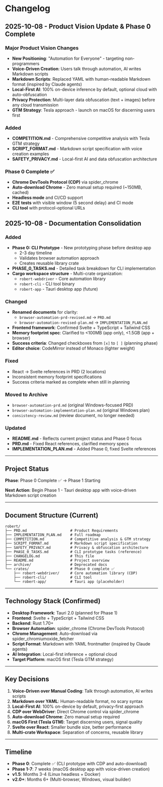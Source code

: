 # Changelog

## 2025-10-08 - Product Vision Update & Phase 0 Complete

### Major Product Vision Changes
- **New Positioning**: "Automation for Everyone" - targeting non-programmers
- **Voice-Driven Creation**: Users talk through automation, AI writes Markdown scripts
- **Markdown Scripts**: Replaced YAML with human-readable Markdown format (inspired by Claude agents)
- **Local-First AI**: 100% on-device inference by default, optional cloud with auto-obfuscation
- **Privacy Protection**: Multi-layer data obfuscation (text + images) before any cloud transmission
- **GTM Strategy**: Tesla approach - launch on macOS for discerning users first

### Added
- **COMPETITION.md** - Comprehensive competitive analysis with Tesla GTM strategy
- **SCRIPT_FORMAT.md** - Markdown script specification with voice creation examples
- **SAFETY_PRIVACY.md** - Local-first AI and data obfuscation architecture

### Phase 0 Complete ✅
- **Chrome DevTools Protocol (CDP)** via spider_chrome
- **Auto-download Chrome** - Zero manual setup required (~150MB, cached)
- **Headless mode** and CI/CD support
- **E2E tests** with visible window (5 second delay) and CI mode
- **CLI tool** with protocol-optional URLs

## 2025-10-08 - Documentation Consolidation

### Added
- **Phase 0: CLI Prototype** - New prototyping phase before desktop app
  - 2-3 day timeline
  - Validates browser automation approach
  - Creates reusable library crate
- **PHASE_0_TASKS.md** - Detailed task breakdown for CLI implementation
- **Cargo workspace structure** - Multi-crate organization:
  - `robert-webdriver` - Core automation library
  - `robert-cli` - CLI tool binary
  - `robert-app` - Tauri desktop app (future)

### Changed
- **Renamed documents** for clarity:
  - `browser-automation-prd-revised.md` → `PRD.md`
  - `browser-automation-revised-plan.md` → `IMPLEMENTATION_PLAN.md`
- **Frontend framework**: Confirmed Svelte + TypeScript + Tailwind CSS
- **Memory footprint spec**: Clarified to <100MB (app only), <1.5GB (app + browser)
- **Success criteria**: Changed checkboxes from `[x]` to `[ ]` (planning phase)
- **Editor choice**: CodeMirror instead of Monaco (lighter weight)

### Fixed
- React → Svelte references in PRD (2 locations)
- Inconsistent memory footprint specifications
- Success criteria marked as complete when still in planning

### Moved to Archive
- `browser-automation-prd.md` (original Windows-focused PRD)
- `browser-automation-implementation-plan.md` (original Windows plan)
- `consistency-review.md` (review document, no longer needed)

### Updated
- **README.md** - Reflects current project status and Phase 0 focus
- **PRD.md** - Fixed React references, clarified memory specs
- **IMPLEMENTATION_PLAN.md** - Added Phase 0, fixed Svelte references

---

## Project Status

**Phase**: Phase 0 Complete ✅ → Phase 1 Starting

**Next Action**: Begin Phase 1 - Tauri desktop app with voice-driven Markdown script creation

---

## Document Structure (Current)

```
robert/
├── PRD.md                    # Product Requirements
├── IMPLEMENTATION_PLAN.md    # Full roadmap
├── COMPETITION.md            # Competitive analysis & GTM strategy
├── SCRIPT_FORMAT.md          # Markdown script specification
├── SAFETY_PRIVACY.md         # Privacy & obfuscation architecture
├── PHASE_0_TASKS.md          # CLI prototype tasks (reference)
├── CHANGELOG.md              # This file
├── README.md                 # Project overview
├── archive/                  # Deprecated docs
└── crates/                   # Phase 0 complete ✅
    ├── robert-webdriver/     # Core automation library (CDP)
    ├── robert-cli/           # CLI tool
    └── robert-app/           # Tauri app (placeholder)
```

---

## Technology Stack (Confirmed)

- **Desktop Framework**: Tauri 2.0 (planned for Phase 1)
- **Frontend**: Svelte + TypeScript + Tailwind CSS
- **Backend**: Rust 1.70+
- **Browser Automation**: spider_chrome (Chrome DevTools Protocol)
- **Chrome Management**: Auto-download via spider_chromiumoxide_fetcher
- **Script Format**: Markdown with YAML frontmatter (inspired by Claude agents)
- **AI Integration**: Local-first inference + optional cloud
- **Target Platform**: macOS first (Tesla GTM strategy)

---

## Key Decisions

1. **Voice-Driven over Manual Coding**: Talk through automation, AI writes scripts
2. **Markdown over YAML**: Human-readable format, no scary syntax
3. **Local-First AI**: 100% on-device by default, privacy-first approach
4. **CDP over WebDriver**: Direct Chrome control via spider_chrome
5. **Auto-download Chrome**: Zero manual setup required
6. **macOS First (Tesla GTM)**: Target discerning users, signal quality
7. **Svelte over React**: Smaller bundle size, better performance
8. **Multi-crate Workspace**: Separation of concerns, reusable library

---

## Timeline

- **Phase 0**: Complete ✅ (CLI prototype with CDP and auto-download)
- **Phase 1-7**: 7 weeks (macOS desktop app with voice-driven creation)
- **v1.5**: Months 3-4 (Linux headless + Docker)
- **v2.0+**: Months 6+ (Multi-browser, Windows, visual builder)
